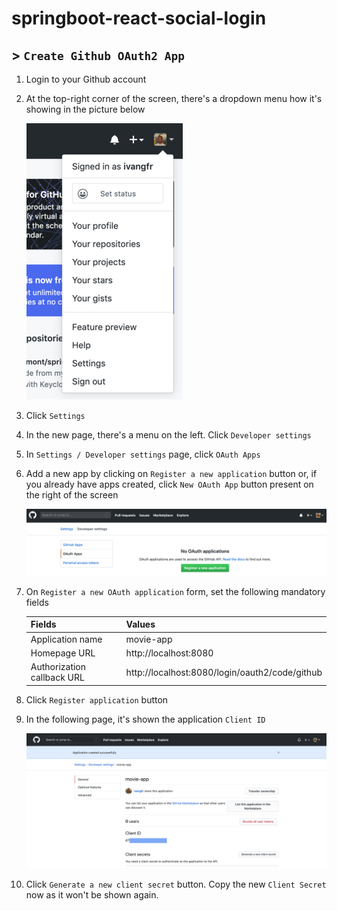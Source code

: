 # springboot-react-social-login
## > `Create Github OAuth2 App`

1. Login to your Github account

1. At the top-right corner of the screen, there's a dropdown menu how it's showing in the picture below

   ![github-dropdown-menu](images/github-dropdown-menu.png)

1. Click `Settings`

1. In the new page, there's a menu on the left. Click `Developer settings`

1. In `Settings / Developer settings` page, click `OAuth Apps`

1. Add a new app by clicking on `Register a new application` button or, if you already have apps created, click `New OAuth App` button present on the right of the screen

   ![github-create-new-app](images/github-create-new-app.png)

1. On `Register a new OAuth application` form, set the following mandatory fields

   | Fields                     | Values                                         |
   | -------------------------- | ---------------------------------------------- |
   | Application name           | movie-app                                      |
   | Homepage URL               | http://localhost:8080                          |
   | Authorization callback URL | http://localhost:8080/login/oauth2/code/github |

1. Click `Register application` button

1. In the following page, it's shown the application `Client ID`

   ![github-app-created-successfully](images/github-app-created-successfully.png)

1. Click `Generate a new client secret` button. Copy the new `Client Secret` now as it won't be shown again.
